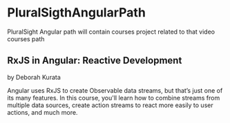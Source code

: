 # PluralSigthAngularPath
PluralSight Angular path will contain courses project related to that video courses path


## RxJS in Angular: Reactive Development
by Deborah Kurata

Angular uses RxJS to create Observable data streams, but that’s just one of its many features. In this course, you'll learn how to combine streams from multiple data sources, create action streams to react more easily to user actions, and much more.